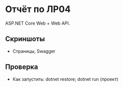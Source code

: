 # Отчёт по ЛР04

ASP.NET Core Web + Web API.

## Скриншоты
- Страницы, Swagger

## Проверка
- Как запустить: dotnet restore; dotnet run (проект)

